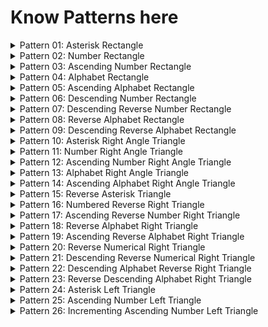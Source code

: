 # Know Patterns here

<details>
    <summary>Pattern 01: Asterisk Rectangle</summary>

[Solution](/techgig/pattern_1/asterisk_rectangle.java)

Rectangle of height n = 5

```
    * * * * *
    * * * * *
    * * * * *
    * * * * *
    * * * * *
```
</details>

<details>
    <summary>Pattern 02: Number Rectangle</summary>

[Solution](/techgig/pattern_2/rectangle.java)

Rectangle of height n = 5

```
    1 1 1 1 1
    2 2 2 2 2
    3 3 3 3 3
    4 4 4 4 4
    5 5 5 5 5
```
</details>

<details>
    <summary>Pattern 03: Ascending Number Rectangle</summary>

[Solution](/techgig/pattern_3/rectangle2.java)

Rectangle of height n = 5

```
    1 2 3 4 5
    1 2 3 4 5
    1 2 3 4 5
    1 2 3 4 5
    1 2 3 4 5
```
</details>

<details>
    <summary>Pattern 04: Alphabet Rectangle</summary>

[Solution](/techgig/pattern_4/alphabet_rectangle.java)

Rectangle of height n = 6

```
    A A A A A
    B B B B B
    C C C C C
    D D D D D
    E E E E E
    F F F F F
```
</details>

<details>
    <summary>Pattern 05: Ascending Alphabet Rectangle</summary>

[Solution](/techgig/pattern_5/ascendingalpha.java)

Rectangle of height n = 6

```
    A B C D E F
    A B C D E F
    A B C D E F
    A B C D E F
    A B C D E F
    A B C D E F
```
</details>

<details>
    <summary>Pattern 06: Descending Number Rectangle</summary>

[Solution](/techgig/pattern_6/reverse_numerical.java)

Rectangle of height n = 5

```
    5 5 5 5 5 
    4 4 4 4 4 
    3 3 3 3 3 
    2 2 2 2 2 
    1 1 1 1 1 
```
</details>

<details>
    <summary>Pattern 07: Descending Reverse Number Rectangle</summary>

[Solution](/techgig/pattern_7/desc_rev_num.java)

Rectangle of height n = 5

```
    5 4 3 2 1 
    5 4 3 2 1 
    5 4 3 2 1 
    5 4 3 2 1 
    5 4 3 2 1
```
</details>

<details>
    <summary>Pattern 08: Reverse Alphabet Rectangle</summary>

[Solution](/techgig/pattern_8/reverse_alpha.java)

Rectangle of height n = 5

```
    E E E E E
    D D D D D
    C C C C C
    B B B B B
    A A A A A
```
</details>

<details>
    <summary>Pattern 09: Descending Reverse Alphabet Rectangle</summary>

[Solution](/techgig/pattern_9/desc_rev_alpha.java)

Rectangle of height n = 5

```
    E D C B A
    E D C B A
    E D C B A
    E D C B A
    E D C B A
```
</details>

<details>
    <summary>Pattern 10: Asterisk Right Angle Triangle 
    </summary>

[Solution](/techgig/pattern_10/star_right_angle.java)

Rectangle of height n = 5

```
    *
    * *
    * * *
    * * * *
    * * * * *
```
</details>

<details>
    <summary>Pattern 11: Number Right Angle Triangle 
    </summary>

[Solution](/techgig/pattern_11/num_right_triangle.java)

Rectangle of height n = 5

```
    1
    2 2
    3 3 3
    4 4 4 4
    5 5 5 5 5
```
</details>

<details>
    <summary>Pattern 12: Ascending Number Right Angle Triangle 
    </summary>

[Solution](/techgig/pattern_12/asc_num_right_triangle.java)

Rectangle of height n = 5

```
    1
    1 2
    1 2 3
    1 2 3 4
    1 2 3 4 5
```
</details>

<details>
    <summary>Pattern 13: Alphabet Right Angle Triangle 
    </summary>

[Solution](/techgig/pattern_13/alpha_right_triangle.java)

Rectangle of height n = 5

```
    A
    B B
    C C C
    D D D D
    E E E E E 
```
</details>

<details>
    <summary>Pattern 14: Ascending Alphabet Right Angle Triangle 
    </summary>

[Solution](/techgig/pattern_14/asc_alpha_right_triangle.java)

Rectangle of height n = 5

```
    A
    A B
    A B C
    A B C D
    A B C D E
```
</details>

<details>
    <summary>Pattern 15: Reverse Asterisk Triangle 
    </summary>

[Solution](/techgig/pattern_15/rev_ast_triangle.java)

Rectangle of height n = 5

```
    * * * * *
    * * * *
    * * *
    * *
    *
```
</details>

<details>
    <summary>Pattern 16: Numbered Reverse Right Triangle 
    </summary>

[Solution](/techgig/pattern_16/rev_num_right_triangle.java)

Rectangle of height n = 5

```
    1 1 1 1 1
    2 2 2 2
    3 3 3
    4 4
    5 
```
</details>

<details>
    <summary>Pattern 17: Ascending Reverse Number Right Triangle
    </summary>

[Solution](/techgig/pattern_17/asc_rev_num_right_triangle.java)

Rectangle of height n = 5

```
    1 2 3 4 5
    1 2 3 4
    1 2 3
    1 2
    1
```
</details>

<details>
    <summary>Pattern 18: Reverse Alphabet Right Triangle
    </summary>

[Solution](/techgig/pattern_18/rev_alpha_right_triangle.java)

Rectangle of height n = 5

```
    A A A A A
    B B B B
    C C C
    D D
    E
```
</details>

<details>
    <summary>Pattern 19: Ascending Reverse Alphabet Right Triangle
    </summary>

[Solution](/techgig/pattern_19/asc_rev_alpha_right_triangle.java)

Rectangle of height n = 5

```
    A B C D E
    A B C D
    A B C
    A B
    A 
```
</details>

<details>
    <summary>Pattern 20: Reverse Numerical Right Triangle
    </summary>

[Solution](/techgig/pattern_20/rev_num_right_triangle.java)

Rectangle of height n = 5

```
    5 5 5 5 5
    4 4 4 4
    3 3 3
    2 2
    1
```
</details>

<details>
    <summary>Pattern 21: Descending Reverse Numerical Right Triangle
    </summary>

[Solution](/techgig/pattern_21/desc_rev_num_right_triangle.java)

Rectangle of height n = 5

```
    5 4 3 2 1
    5 4 3 2
    5 4 3
    5 4
    5
```
</details>

<details>
    <summary>Pattern 22: Descending Alphabet Reverse Right Triangle
    </summary>

[Solution](/techgig/pattern_22/desc_alpha_rev_right_triangle.java)

Rectangle of height n = 5

```
    E E E E E
    D D D D
    C C C
    B B
    A
```
</details>

<details>
    <summary>Pattern 23: Reverse Descending Alphabet Right Triangle
    </summary>

[Solution](/techgig/pattern_23/rev_desc_alpha_right_triangle.java)

Rectangle of height n = 5

```
    E D C B A
    E D C B
    E D C
    E D
    E
```
</details>

<details>
    <summary>Pattern 24: Asterisk Left Triangle
    </summary>

[Solution](/techgig/pattern_24/ast_left_triangle.java)

Rectangle of height n = 5

```
       *
      **
     ***
    ****
   *****
```
</details>

<details>
    <summary>Pattern 25: Ascending Number Left Triangle
    </summary>

[Solution](/techgig/pattern_25/asc_num_left_triangle.java)

Rectangle of height n = 5

```
            1
          2 2
        3 3 3
      4 4 4 4
    5 5 5 5 5
```
</details>

<details>
    <summary>Pattern 26: Incrementing Ascending Number Left Triangle
    </summary>

[Solution](/techgig/pattern_26)

Rectangle of height n = 5

```
            1
          1 2
        1 2 3
      1 2 3 4
    1 2 3 4 5
```
</details>

